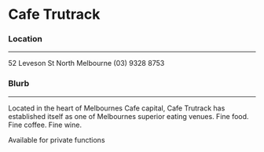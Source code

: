 # Cafe Trutrack

### Location
- - -

52 Leveson St 
North Melbourne
(03) 9328 8753

### Blurb
- - -

Located in the heart of Melbournes Cafe capital, Cafe Trutrack has established itself as one of Melbournes superior eating venues. Fine food. Fine coffee. Fine wine. 

Available for private functions